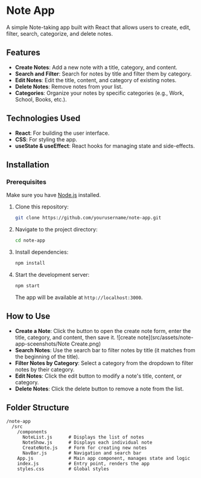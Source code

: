 # Note App

A simple Note-taking app built with React that allows users to create, edit, filter, search, categorize, and delete notes.

## Features

- **Create Notes**: Add a new note with a title, category, and content.
- **Search and Filter**: Search for notes by title and filter them by category.
- **Edit Notes**: Edit the title, content, and category of existing notes.
- **Delete Notes**: Remove notes from your list.
- **Categories**: Organize your notes by specific categories (e.g., Work, School, Books, etc.).

## Technologies Used

- **React**: For building the user interface.
- **CSS**: For styling the app.
- **useState & useEffect**: React hooks for managing state and side-effects.

## Installation

### Prerequisites

Make sure you have [Node.js](https://nodejs.org/) installed.

1. Clone this repository:

    ```bash
   git clone https://github.com/yourusername/note-app.git
   ```

2. Navigate to the project directory:

   ```bash
   cd note-app
   ```

3. Install dependencies:

   ```bash
   npm install
   ```

4. Start the development server:

   ```bash
   npm start
   ```

   The app will be available at `http://localhost:3000`.

## How to Use

- **Create a Note**: Click the button to open the create note form, enter the title, category, and content, then save it.
![create note](src/assets/note-app-sceenshots/Note Create.png)
- **Search Notes**: Use the search bar to filter notes by title (it matches from the beginning of the title).
- **Filter Notes by Category**: Select a category from the dropdown to filter notes by their category.
- **Edit Notes**: Click the edit button to modify a note's title, content, or category.
- **Delete Notes**: Click the delete button to remove a note from the list.

## Folder Structure

```
/note-app
  /src
    /components
      NoteList.js      # Displays the list of notes
      NoteShow.js      # Displays each individual note
      CreateNote.js    # Form for creating new notes
      NavBar.js        # Navigation and search bar
    App.js             # Main app component, manages state and logic
    index.js           # Entry point, renders the app
    styles.css         # Global styles
```
